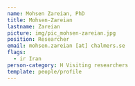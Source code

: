 ```yaml
---
name: Mohsen Zareian, PhD
title: Mohsen-Zareian
lastname: Zareian
picture: img/pic_mohsen-zareian.jpg
position: Researcher
email: mohsen.zareian [at] chalmers.se
flags:
  - ir Iran
person-category: H Visiting researchers
template: people/profile
---
```

